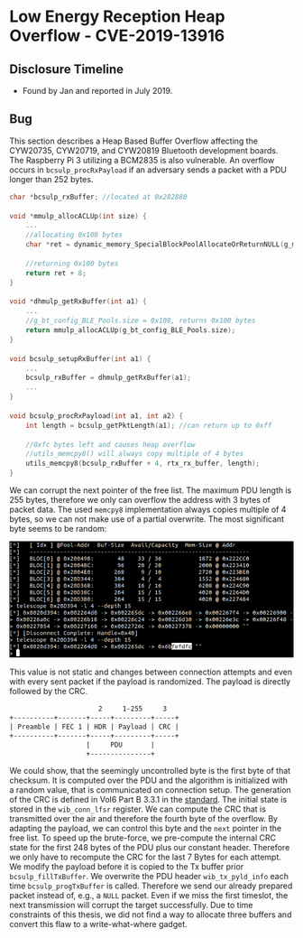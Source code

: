 # Low Energy Reception Heap Overflow - CVE-2019-13916

## Disclosure Timeline
* Found by Jan and reported in July 2019.

## Bug
This section describes a Heap Based Buffer Overflow affecting the CYW20735, CYW20719, and CYW20819 Bluetooth development boards.
The Raspberry Pi 3 utilizing a BCM2835 is also vulnerable.
An overflow occurs in `bcsulp_procRxPayload` if an adversary sends a packet with a PDU longer than 252 bytes.

```c
char *bcsulp_rxBuffer; //located at 0x282880

void *mmulp_allocACLUp(int size) {
    ...
    //allocating 0x108 bytes
    char *ret = dynamic_memory_SpecialBlockPoolAllocateOrReturnNULL(g_mm_BLEDeviceToHostPool);

    //returning 0x100 bytes
    return ret + 8;
}

void *dhmulp_getRxBuffer(int a1) {
    ...
    //g_bt_config_BLE_Pools.size = 0x108, returns 0x100 bytes
    return mmulp_allocACLUp(g_bt_config_BLE_Pools.size);
}

void bcsulp_setupRxBuffer(int a1) {
    ...
    bcsulp_rxBuffer = dhmulp_getRxBuffer(a1);
    ...
}

void bcsulp_procRxPayload(int a1, int a2) {
    int length = bcsulp_getPktLength(a1); //can return up to 0xff

    //0xfc bytes left and causes heap overflow
    //utils_memcpy8() will always copy multiple of 4 bytes
    utils_memcpy8(bcsulp_rxBuffer + 4, rtx_rx_buffer, length); 
}
```


We can corrupt the next pointer of the free list.
The maximum PDU length is 255 bytes, therefore we only can overflow the address with 3 bytes of packet data.
The used `memcpy8` implementation always copies multiple of 4 bytes, so we can not make use of a partial overwrite.
The most significant byte seems to be random:

![alt text](images/le_cyw_cut.png)

This value is not static and changes between connection attempts and even with every sent packet if the payload is randomized.
The payload is directly followed by the CRC.

```
                      2     1-255     3
+----------+-------+-----+---------+-----+
| Preamble | FEC 1 | HDR | Payload | CRC |
+----------+-------+-----+---------+-----+
                   |     PDU       |
                   +---------------+
   ```


We could show, that the seemingly uncontrolled byte is the first byte of that checksum.
It is computed over the PDU and the algorithm is initialized with a random value, that is communicated on connection setup.
The generation of the CRC is defined in Vol6 Part B 3.3.1 in the [standard](https://www.bluetooth.org/docman/handlers/downloaddoc.ashx?doc_id=457080).
The initial state is stored in the `wib_conn_lfsr` register.
We can compute the CRC that is transmitted over the air and therefore the fourth byte of the overflow.
By adapting the payload, we can control this byte and the `next` pointer in the free list.
To speed up the brute-force, we pre-compute the internal CRC state for the first 248 bytes of the PDU plus our constant header.
Therefore we only have to recompute the CRC for the last 7 Bytes for each attempt.
We modify the payload before it is copied to the Tx buffer prior `bcsulp_fillTxBuffer`.
We overwrite the PDU header `wib_tx_pyld_info` each time `bcsulp_progTxBuffer` is called.
Therefore we send our already prepared packet instead of, e.g., a `NULL` packet.
Even if we miss the first timeslot, the next transmission will corrupt the target successfully.
Due to time constraints of this thesis, we did not find a way to allocate three buffers and convert this flaw to a write-what-where gadget.

